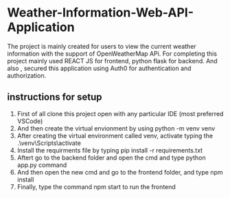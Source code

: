 # Weather-Information-Web-API-Application
The project is mainly created for users to  view the  current weather information with the support of OpenWeatherMap APi.  For completing this project mainly used REACT JS for frontend, python flask for backend. And also , secured this application using  Auth0 for   authentication and authorization.  



## instructions for setup 
 
 1) First of all clone this project open with any particular IDE (most preferred VSCode)
 2) And then create the virtual envionment  by using  python -m venv  venv
 3) After creating the virtual environment called venv,  activate typing  the .\venv\Scripts\activate
 4) Install the requirments file  by typing  pip install -r requirements.txt
 4) Aftert  go to the backend folder and  open the cmd and type python app.py command
 5) And then open the new cmd and   go to the frontend folder, and type  npm install
 6) Finally, type the command npm start to  run the frontend
